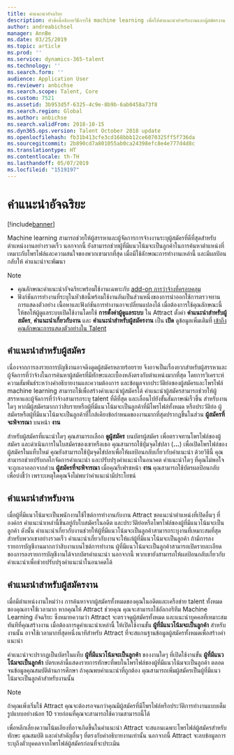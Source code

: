 ```yaml
---
title: คำแนะนำอัจฉริยะ
description: หัวข้อนี้อธิบายวิธีการใช้ machine learning เพื่อให้คำแนะนำสำหรับงานและผู้สมัครงาน
author: andreabichsel
manager: AnnBe
ms.date: 03/25/2019
ms.topic: article
ms.prod: ''
ms.service: dynamics-365-talent
ms.technology: ''
ms.search.form: ''
audience: Application User
ms.reviewer: anbichse
ms.search.scope: Talent, Core
ms.custom: 7521
ms.assetid: 3b953d5f-6325-4c9e-8b9b-6ab0458a73f8
ms.search.region: Global
ms.author: anbichse
ms.search.validFrom: 2018-10-15
ms.dyn365.ops.version: Talent October 2018 update
ms.openlocfilehash: fb31b413cfe3cd168bbb12ce6070325ff5f736da
ms.sourcegitcommit: 2b890cd7a801055ab0ca24398efc8e4e777d4d8c
ms.translationtype: HT
ms.contentlocale: th-TH
ms.lasthandoff: 05/07/2019
ms.locfileid: "1519197"
---
```

# <a name="intelligent-recommendations"></a>คำแนะนำอัจฉริยะ

[!include[banner](../includes/banner.md)]

Machine learning สามารถช่วยให้ผู้สรรหาและผู้จัดการการจ้างงานระบุผู้สมัครที่ดีที่สุดสำหรับตำแหน่งงานอย่างรวดเร็ว นอกจากนี้ ยังสามารถช่วยผู้ที่มีแนวโน้มจะเป็นลูกค้าในการค้นหาตำแหน่งที่เหมาะกับโพรไฟล์และความสนใจของพวกเขามากที่สุด เมื่อมีใช้ลักษณะการทำงานเหล่านี้ และมีผลป้อนกลับให้ คำแนะนำจะพัฒนา

> [!NOTE] 
> - คุณลักษณะคำแนะนำอัจฉริยะพร้อมใช้งานเฉพาะกับ [add-on การว่าจ้างที่ครอบคลุม](https://docs.microsoft.com/en-us/dynamics365/unified-operations/talent/attract-comprehensive-hiring)
> - ฟังก์ชันการทำงานที่ระบุในหัวข้อนี้พร้อมใช้งานอันเป็นส่วนหนึ่งของการนำออกใช้การตรวจทานการแสดงตัวอย่าง เนื้อหาและฟังก์ชันการทำงานอาจเปลี่ยนแปลงได้ เมื่อต้องการใช้คุณลักษณะนี้ ให้ขอให้ผู้ดูแลระบบเปิดใช้งานโดยใช้ **การตั้งค่าผู้ดูแลระบบ** ใน Attract ตั้งค่า **คำแนะนำสำหรับผู้สมัคร**, **คำแนะนำเกี่ยวกับงาน** และ **คำแนะนำสำหรับผู้สมัครงาน** เป็น **เปิด** ดูข้อมูลเพิ่มเติมที่ [เข้าถึงคุณลักษณะการแสดงตัวอย่างใน Talent](https://docs.microsoft.com/en-us/dynamics365/unified-operations/talent/access-preview-feature) 


## <a name="candidate-recommendations"></a>คำแนะนำสำหรับผู้สมัคร

เนื่องจากการลงรายการบัญชีงานอาจดึงดูดผู้สมัครหลายร้อยราย จึงอาจเป็นเรื่องยากสำหรับผู้สรรหาและผู้จัดการที่ว่าจ้างในการค้นหาผู้สมัครที่มีทักษะและเบื้องหลังตรงกับตำแหน่งมากที่สุด โดยการวิเคราะห์ความสัมพันธ์ระหว่างคำอธิบายงานและความต้องการ และข้อมูลจากประวัติย่อของผู้สมัครและโพรไฟล์ machine learning สามารถใช้เพื่อสร้างคำแนะนำผู้สมัครได้ คำแนะนำผู้สมัครสามารถช่วยให้ผู้สรรหาและผู้จัดการที่ว่าจ้างสามารถระบุ talent ที่ดีที่สุด และเลื่อนไปยังขั้นสัมภาษณ์เร็วขึ้น สำหรับงานใดๆ หากมีผู้สมัครมากกว่าสิบรายหรือผู้ที่มีแนวโน้มจะเป็นลูกค้าที่มีโพรไฟล์ทั้งหมด หรือประวัติย่อ ผู้สมัครหรือผู้ที่มีแนวโน้มจะเป็นลูกค้าที่ใกล้เคียงข้อกำหนดของงานมากที่สุดปรากฏขึ้นในส่วน **ผู้สมัครที่จะพิจารณา** บนหน้า **งาน**

สำหรับผู้สมัครที่แนะนำใดๆ คุณสามารถเลือก **ดูผู้สมัคร** บนบัตรผู้สมัคร เพื่อตรวจทานโพรไฟล์ของผู้สมัคร และดำเนินการในใบสมัครของเขาหรือเธอ คุณสามารถใช้ปุ่มจุดไข่ปลา (**...**) เพื่อเปิดโพรไฟล์ของผู้สมัครในแท็บใหม่ คุณยังสามารถใช้ปุ่มจุดไข่ปลาเพื่อให้ผลป้อนกลับเกี่ยวกับคำแนะนำ ด้วยวิธีนี้ คุณสามารถช่วยปรับกลไกจัดการคำแนะนำ และปรับปรุงคำแนะนำในอนาคต คำแนะนำใดๆ ที่คุณไม่พอใจจะถูกเอาออกจากส่วน **ผู้สมัครที่จะพิจารณา** เมื่อคุณรีเฟรชหน้า **งาน** คุณสามารถใช้บัตรผลป้อนกลับเพื่อบ่งชี้ว่า เพราะเหตุใดคุณจึงไม่พบว่าคำแนะนำมีประโยชน์

## <a name="job-recommendations"></a>คำแนะนำสำหรับงาน 

เมื่อผู้ที่มีแนวโน้มจะเป็นพนักงานใช้ไซต์การทำงานกับงาน Attract ขอแนะนำตำแหน่งที่เปิดอื่นๆ ที่องค์กร คำแนะนำเหล่านี้ขึ้นอยู่กับใบสมัครในอดีต และประวัติย่อหรือโพรไฟล์ของผู้ที่มีแนวโน้มจะเป็นลูกค้า ดังนั้น คำแนะนำเกี่ยวกับงานช่วยให้ผู้ที่มีแนวโน้มจะเป็นลูกค้าสามารถระบุงานที่เหมาะสมที่สุดสำหรับพวกเขาอย่างรวดเร็ว คำแนะนำเกี่ยวกับงานจะให้แก่ผู้ที่มีแนวโน้มจะเป็นลูกค้า ถ้ามีการลงรายการบัญชีงานมากกว่าสิบงานบนไซต์การทำงาน ผู้ที่มีแนวโน้มจะเป็นลูกค้าสามารถเปิดรายละเอียดของการลงรายการบัญชีงานได้จากบัตรคำแนะนำ นอกจากนี้ พวกเขายังสามารถให้ผลป้อนกลับเกี่ยวกับคำแนะนำเพื่อช่วยปรับปรุงคำแนะนำในอนาคตได้

## <a name="prospect-recommendations"></a>คำแนะนำสำหรับผู้สมัครงาน 

เมื่อมีตำแหน่งงานใหม่ว่าง การค้นหาจากผู้สมัครทั้งหมดของคุณในอดีตและเครือข่าย talent ทั้งหมดของคุณอาจใช้เวลามาก หากคุณให้ Attract ช่วยคุณ คุณจะสามารถใช้อัลกอริทึม Machine Learning อัจฉริยะ ซึ่งหมายความว่า Attract จะตรวจดูผู้สมัครทั้งหมด และแนะนำบุคคลที่เหมาะสมทันทีที่คุณสร้างงาน เมื่อต้องการดูคำแนะนำเหล่านี้ ให้เปิดใช้งานขั้น **ผู้ที่มีแนวโน้มจะเป็นลูกค้า** สำหรับงานนั้น อาจใช้เวลามากที่สุดหนึ่งนาทีสำหรับ Attract ที่จะสแกนฐานข้อมูลผู้สมัครทั้งหมดเพื่อสร้างคำแนะนำ

คำแนะนำจะปรากฏเป็นบัตรในแท็บ **ผู้ที่มีแนวโน้มจะเป็นลูกค้า** ของงานใดๆ ที่เปิดใช้งานขั้น **ผู้ที่มีแนวโน้มจะเป็นลูกค้า** บัตรเหล่านี้แสดงรายการทักษะที่พบในโพรไฟล์ของผู้ที่มีแนวโน้มจะเป็นลูกค้า ตลอดจนข้อมูลคุณสมบัติด้านการศึกษา ถ้าคุณพบคำแนะนำที่ถูกต้อง คุณสามารถเพิ่มผู้สมัครเป็นผู้ที่มีแนวโน้มจะเป็นลูกค้าสำหรับงานนั้น

> [!NOTE]
> ถ้าคุณเพิ่งเริ่มใช้ Attract คุณจะต้องรอจนกว่าคุณมีผู้สมัครที่มีโพรไฟล์หรือประวัติการทำงานแบบเต็มรูปแบบอย่างน้อย 10 รายก่อนที่คุณจะสามารถใช้ความสามารถนี้ได้

เพื่อหลีกเลี่ยงความโน้มเอียงที่อาจเกิดขึ้นในคำแนะนำ Attract จะสแกนเฉพาะโพรไฟล์ผู้สมัครสำหรับทักษะ คุณสมบัติ และคำสำคัญอื่นๆ ที่ตรงกับคำอธิบายงานเท่านั้น นอกจากนี้ Attract จะลบข้อมูลการระบุถึงตัวบุคคลจากโพรไฟล์ผู้สมัครก่อนที่จะประเมิน
